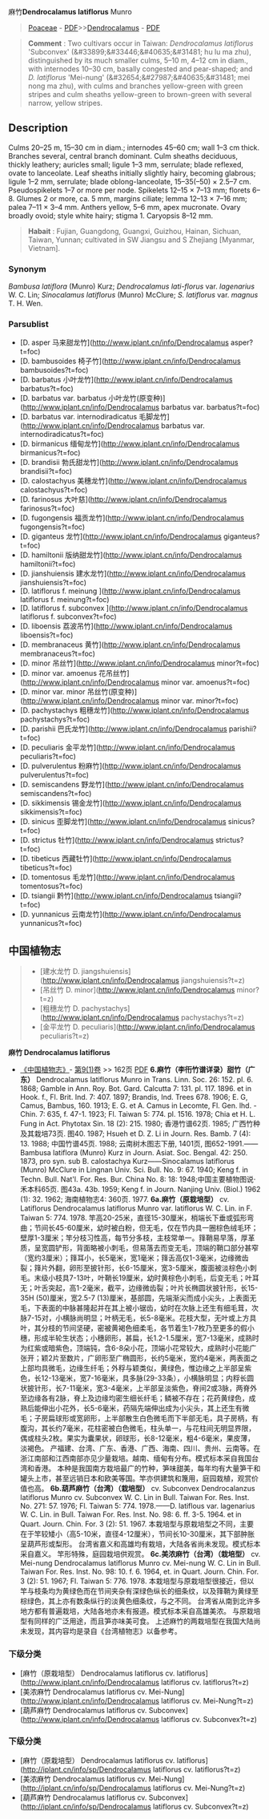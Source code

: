 麻竹**Dendrocalamus latiflorus** Munro

> [Poaceae](http://www.iplant.cn/info/Poaceae?t=foc) - [PDF](http://www.iplant.cn/foc/pdf/Poaceae.pdf)>>[Dendrocalamus](http://www.iplant.cn/info/Dendrocalamus?t=foc) - [PDF](http://www.iplant.cn/foc/pdf/Dendrocalamus.pdf)

> **Comment** : 
> Two cultivars occur in Taiwan: *Dendrocalamus latiflorus* 'Subconvex' (&amp;#33899;&amp;#33446;&amp;#40635;&amp;#31481; hu lu ma zhu), distinguished by its much smaller culms, 5–10 m, 4–12 cm in diam., with internodes 10–30 cm, basally congested and pear-shaped; and *D. latiflorus* 'Mei-nung' (&amp;#32654;&amp;#27987;&amp;#40635;&amp;#31481; mei nong ma zhu), with culms and branches yellow-green with green stripes and culm sheaths yellow-green to brown-green with several narrow, yellow stripes.

## Description

Culms 20–25 m, 15–30 cm in diam.; internodes 45–60 cm; wall 1–3 cm thick. Branches several, central branch dominant. Culm sheaths deciduous, thickly leathery; auricles small; ligule 1–3 mm, serrulate; blade reflexed, ovate to lanceolate. Leaf sheaths initially slightly hairy, becoming glabrous; ligule 1–2 mm, serrulate; blade oblong-lanceolate, 15–35(–50) × 2.5–7 cm. Pseudospikelets 1–7 or more per node. Spikelets 12–15 × 7–13 mm; florets 6–8. Glumes 2 or more, ca. 5 mm, margins ciliate; lemma 12–13 × 7–16 mm; palea 7–11 × 3–4 mm. Anthers yellow, 5–6 mm, apex mucronate. Ovary broadly ovoid; style white hairy; stigma 1. Caryopsis 8–12 mm.

> **Habait** : 
> Fujian, Guangdong, Guangxi, Guizhou, Hainan, Sichuan, Taiwan, Yunnan; cultivated in SW Jiangsu and S Zhejiang [Myanmar, Vietnam].

### Synonym
*Bambusa latiflora* (Munro) Kurz; *Dendrocalamus lati-florus* var. *lagenarius* W. C. Lin; *Sinocalamus latiflorus* (Munro) McClure; *S. latiflorus* var. *magnus* T. H. Wen.

### Parsublist

* [D.  asper  马来甜龙竹](http://www.iplant.cn/info/Dendrocalamus asper?t=foc)
* [D.  bambusoides  椅子竹](http://www.iplant.cn/info/Dendrocalamus bambusoides?t=foc)
* [D.  barbatus  小叶龙竹](http://www.iplant.cn/info/Dendrocalamus barbatus?t=foc)
* [D.  barbatus var. barbatus  小叶龙竹(原变种)](http://www.iplant.cn/info/Dendrocalamus barbatus var. barbatus?t=foc)
* [D.  barbatus var. internodiradicatus  毛脚龙竹](http://www.iplant.cn/info/Dendrocalamus barbatus var. internodiradicatus?t=foc)
* [D.  birmanicus  缅甸龙竹](http://www.iplant.cn/info/Dendrocalamus birmanicus?t=foc)
* [D.  brandisii  勃氏甜龙竹](http://www.iplant.cn/info/Dendrocalamus brandisii?t=foc)
* [D.  calostachyus  美穗龙竹](http://www.iplant.cn/info/Dendrocalamus calostachyus?t=foc)
* [D.  farinosus  大叶慈](http://www.iplant.cn/info/Dendrocalamus farinosus?t=foc)
* [D.  fugongensis  福贡龙竹](http://www.iplant.cn/info/Dendrocalamus fugongensis?t=foc)
* [D.  giganteus  龙竹](http://www.iplant.cn/info/Dendrocalamus giganteus?t=foc)
* [D.  hamiltonii  版纳甜龙竹](http://www.iplant.cn/info/Dendrocalamus hamiltonii?t=foc)
* [D.  jianshuiensis  建水龙竹](http://www.iplant.cn/info/Dendrocalamus jianshuiensis?t=foc)
* [D.  latiflorus f. meinung  ](http://www.iplant.cn/info/Dendrocalamus latiflorus f. meinung?t=foc)
* [D.  latiflorus f. subconvex  ](http://www.iplant.cn/info/Dendrocalamus latiflorus f. subconvex?t=foc)
* [D.  liboensis  荔波吊竹](http://www.iplant.cn/info/Dendrocalamus liboensis?t=foc)
* [D.  membranaceus  黄竹](http://www.iplant.cn/info/Dendrocalamus membranaceus?t=foc)
* [D.  minor  吊丝竹](http://www.iplant.cn/info/Dendrocalamus minor?t=foc)
* [D.  minor var. amoenus  花吊丝竹](http://www.iplant.cn/info/Dendrocalamus minor var. amoenus?t=foc)
* [D.  minor var. minor  吊丝竹(原变种)](http://www.iplant.cn/info/Dendrocalamus minor var. minor?t=foc)
* [D.  pachystachys  粗穗龙竹](http://www.iplant.cn/info/Dendrocalamus pachystachys?t=foc)
* [D.  parishii  巴氏龙竹](http://www.iplant.cn/info/Dendrocalamus parishii?t=foc)
* [D.  peculiaris  金平龙竹](http://www.iplant.cn/info/Dendrocalamus peculiaris?t=foc)
* [D.  pulverulentus  粉麻竹](http://www.iplant.cn/info/Dendrocalamus pulverulentus?t=foc)
* [D.  semiscandens  野龙竹](http://www.iplant.cn/info/Dendrocalamus semiscandens?t=foc)
* [D.  sikkimensis  锡金龙竹](http://www.iplant.cn/info/Dendrocalamus sikkimensis?t=foc)
* [D.  sinicus  歪脚龙竹](http://www.iplant.cn/info/Dendrocalamus sinicus?t=foc)
* [D.  strictus  牡竹](http://www.iplant.cn/info/Dendrocalamus strictus?t=foc)
* [D.  tibeticus  西藏牡竹](http://www.iplant.cn/info/Dendrocalamus tibeticus?t=foc)
* [D.  tomentosus  毛龙竹](http://www.iplant.cn/info/Dendrocalamus tomentosus?t=foc)
* [D.  tsiangii  黔竹](http://www.iplant.cn/info/Dendrocalamus tsiangii?t=foc)
* [D.  yunnanicus  云南龙竹](http://www.iplant.cn/info/Dendrocalamus yunnanicus?t=foc)

## 中国植物志

> * [建水龙竹  D.  jiangshuiensis](http://www.iplant.cn/info/Dendrocalamus jiangshuiensis?t=z)
> * [吊丝竹  D.  minor](http://www.iplant.cn/info/Dendrocalamus minor?t=z)
> * [粗穗龙竹  D.  pachystachys](http://www.iplant.cn/info/Dendrocalamus pachystachys?t=z)
> * [金平龙竹  D.  peculiaris](http://www.iplant.cn/info/Dendrocalamus peculiaris?t=z)

**麻竹 Dendrocalamus latiflorus**

* [《中国植物志》](http://www.iplant.cn/frps)- [第9(1)卷](http://www.iplant.cn/frps/vol/9(1)) >> 162页 [PDF](http://www.iplant.cn/frps/pdf/9(1)/162.pdf)
**6.麻竹（李衎竹谱详录）甜竹（广东）**
Dendrocalamus latiflorus Munro in Trans. Linn. Soc. 26: 152. pl. 6. 1868; Gamble in Ann. Roy. Bot. Gard. Calcutta 7: 131. pl. 117. 1896. et in Hook. f., Fl. Brit. Ind. 7: 407. 1897; Brandis, Ind. Trees 678. 1906; E. G, Camus, Bambus, 160. 1913; E. G. et A. Camus in Lecomte, Fl. Gen. lhd. -Chin. 7: 635, f. 47-1. 1923; Fl. Taiwan 5: 774. pl. 1516. 1978; Chia et H. L. Fung in Act. Phytotax Sin. 18 (2): 215. 1980; 香港竹谱62页. 1985; 广西竹种及其栽培73页. 图40. 1987; Hsueh et D. Z. Li in Journ. Res. Bamb. 7 (4): 13. 1988; 中国竹谱45页. 1988; 云南树木图志下册, 1401页, 图652-1991.——Bambusa latiflora (Munro) Kurz in Journ. Asiat. Soc. Bengal. 42: 250. 1873, pro syn. sub B. calostachya Kurz——Sinocalamus latiflorus (Munro) McClure in Lingnan Univ. Sci. Bull. No. 9: 67. 1940; Keng f. in Techn. Bull. Nat'l. For. Res. Bur. China No. 8: 18: 1948;中国主要植物图说·禾本科65页. 图43a. 43b. 1959; Keng f. in Journ. Nanjing Univ. (Biol.) 1962 (1): 32. 1962; 海南植物志4: 360页. 1977.
**6a.麻竹（原栽培型）**
cv. Latiflorus
Dendrocalamus latiflorus Munro var. latiflorus W. C. Lin. in F. Taiwan 5: 774. 1978.
竿高20-25米，直径15-30厘米，梢端长下垂或弧形弯曲；节间长45-60厘米，幼时被白粉，但无毛，仅在节内具一圈棕色绒毛环；壁厚1-3厘米；竿分枝习性高，每节分多枝，主枝常单一。箨鞘易早落，厚革质，呈宽圆铲形，背面略被小刺毛，但易落去而变无毛，顶端的鞘口部分甚窄（宽约3厘米）；箨耳小，长5毫米，宽1毫米；箨舌高仅1-3毫米，边缘微齿裂；箨片外翻，卵形至披针形，长6-15厘米，宽3-5厘米，腹面被淡棕色小刺毛。末级小枝具7-13叶，叶鞘长19厘米，幼时黄棕色小刺毛，后变无毛；叶耳无；叶舌突起，高1-2毫米，截平，边缘微齿裂；叶片长椭圆状披针形，长15-35H (50)厘米，宽2.5-7 (13)厘米，基部圆，先端渐尖而成小尖头，上表面无毛，下表面的中脉甚隆起并在其上被小锯齿，幼时在次脉上还生有细毛茸，次脉7-15对，小横脉尚明显；叶柄无毛，长5-8毫米。花枝大型，无叶或上方具叶，其分枝的节间坚硬，密被黄褐色细柔毛，各节着生1-7枚乃至更多的假小穗，形成半轮生状态；小穗卵形，甚扁，长1.2-1.5厘米，宽7-13毫米，成熟时为红紫或暗紫色，顶端钝，含6-8朵小花，顶端小花常较大，成熟时小花能广张开；颖2片至数片，广卵形至广椭圆形，长约5毫米，宽约4毫米，两表面之上部均具微毛，边缘生纤毛；外稃与颖类似，黄绿色，惟边缘之上半部呈紫色，长12-13毫米，宽7-16毫米，具多脉(29-33条），小横脉明显；内稃长圆状披针形，长7-11毫米，宽3-4毫米，上半部呈淡紫色，脊间2或3脉，两脊外至边缘各有2脉，脊上及边缘均密生细长纤毛；鳞被不存在；花药黄绿色，成熟后能伸出小花外，长5-6毫米，药隔先端伸出成为小尖头，其上还生有微毛；子房扁球形或宽卵形，上半部散生白色微毛而下半部无毛，具子房柄，有腹沟，其长约7毫米，花柱密被白色微毛，柱头单一，与花柱间无明显界限，偶或柱头2枚。果实为囊果状，卵球形，长8-12毫米，粗4-6毫米，果皮薄，淡褐色。
产福建、台湾、广东、香港、广西、海南、四川、贵州、云南等。在浙江南部和江西南部亦见少量栽培。越南、缅甸有分布。模式标本采自我国台湾和香港。
本种是我国南方栽培最广的竹种，笋味甜美，每年均有大量笋干和罐头上市，甚至远销日本和欧美等国。竿亦供建筑和篾用，庭园栽植，观赏价值也高。
**6b.葫芦麻竹（台湾）（栽培型）**
cv. Subconvex
Dendrocalanzus latiflorus Munro cv. Subconvex W. C. Lin in Bull. Taiwan For. Res. Inst. No. 271: 57. 1976; Fl. Taiwan 5: 774. 1978.——D. latiflous var. lagenarius W. C. Lin. in Bull. Taiwan For. Res. Inst. No. 98: 6. ff. 3-5. 1964. et in Quart. Journ. Chin. For. 3 (2): 51. 1967.
本栽培型与原栽培型之不同，主要在于竿较矮小（高5-10米，直径4-12厘米），节间长10-30厘米，其下部肿胀呈葫芦形或梨形。
台湾省嘉义和高雄均有栽培，大陆各省尚未发现。模式标本采自嘉义。
竿形特殊，庭园栽培供观赏。
**6c.美浓麻竹（台湾）（栽培型）**
cv. Mei-nung
Dendrocalamus latiflorus Munro cv. Mei-nung W. C. Lin in Bull. Taiwan For. Res. Inst. No. 98: 10. f. 6. 1964, et. in Quart. Journ. Chin. For. 3 (2): 51. 1967; Fl. Taiwan 5: 776. 1978.
本栽培型与原栽培型很接近，但以竿与枝条均为黄绿色而在节间夹杂有深绿色纵长的细条纹，以及箨鞘为黄绿至棕绿色，其上亦有数条纵行的淡黄色细条纹，与之不同。
台湾省从南到北许多地方都有普遍栽培，大陆各地亦未有报道。模式标本采自高雄美浓。
与原栽培型有同样的广泛用途，而且笋亦味美可食。
上述麻竹的两栽培型在我国大陆尚未发现，其内容均是录自《台湾植物志》以备参考。

### 下级分类
* [麻竹（原栽培型）  Dendrocalamus latiflorus cv. latiflorus](http://www.iplant.cn/info/Dendrocalamus latiflorus cv. latiflorus?t=z)
* [美浓麻竹  Dendrocalamus latiflorus cv. Mei-Nung](http://www.iplant.cn/info/Dendrocalamus latiflorus cv. Mei-Nung?t=z)
* [葫芦麻竹  Dendrocalamus latiflorus cv. Subconvex](http://www.iplant.cn/info/Dendrocalamus latiflorus cv. Subconvex?t=z)

### 下级分类
* [麻竹（原栽培型）  Dendrocalamus latiflorus cv. latiflorus](http://iplant.cn/info/sp/Dendrocalamus latiflorus cv. latiflorus?t=z)
* [美浓麻竹  Dendrocalamus latiflorus cv. Mei-Nung](http://iplant.cn/info/sp/Dendrocalamus latiflorus cv. Mei-Nung?t=z)
* [葫芦麻竹  Dendrocalamus latiflorus cv. Subconvex](http://iplant.cn/info/sp/Dendrocalamus latiflorus cv. Subconvex?t=z)
